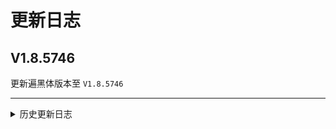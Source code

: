 
# 更新日志

## V1.8.5746

更新遍黑体版本至 ```V1.8.5746```

---

<details><summary>历史更新日志</summary>

## V0.8.5744

更新遍黑体版本至 ```V0.8.5744```

## V0.8.5741

更新遍黑体版本至 ```V0.8.5741```

## V0.8.5730

更新遍黑体版本至 ```V0.8.5730```

## V0.8.5727

更新遍黑体版本至 ```V0.8.5727```

## V0.7.5720

初次发布。

遍黑体版本：```V0.7.5720```

</details>
